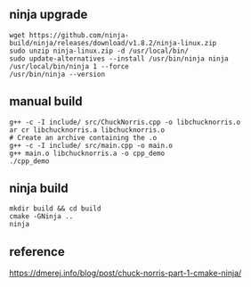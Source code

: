## ninja upgrade

    wget https://github.com/ninja-build/ninja/releases/download/v1.8.2/ninja-linux.zip
    sudo unzip ninja-linux.zip -d /usr/local/bin/
    sudo update-alternatives --install /usr/bin/ninja ninja /usr/local/bin/ninja 1 --force
    /usr/bin/ninja --version

## manual build

    g++ -c -I include/ src/ChuckNorris.cpp -o libchucknorris.o
    ar cr libchucknorris.a libchucknorris.o                               # Create an archive containing the .o
    g++ -c -I include/ src/main.cpp -o main.o
    g++ main.o libchucknorris.a -o cpp_demo
    ./cpp_demo

## ninja build

    mkdir build && cd build
    cmake -GNinja ..
    ninja

## reference
https://dmerej.info/blog/post/chuck-norris-part-1-cmake-ninja/